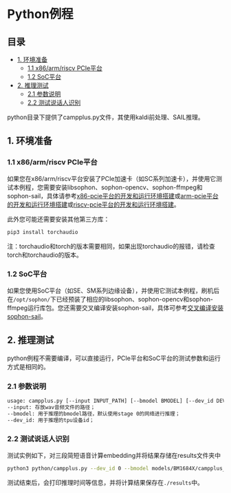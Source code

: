 # Python例程

## 目录
- [1. 环境准备](#1-环境准备)
  - [1.1 x86/arm/riscv PCIe平台](#11-x86armriscv-pcie平台)
  - [1.2 SoC平台](#12-soc平台)
- [2. 推理测试](#2-推理测试)
  - [2.1 参数说明](#21-参数说明)
  - [2.2 测试说话人识别](#22-测试说话人识别)

python目录下提供了campplus.py文件，其使用kaldi前处理、SAIL推理。

## 1. 环境准备
### 1.1 x86/arm/riscv PCIe平台

如果您在x86/arm/riscv平台安装了PCIe加速卡（如SC系列加速卡），并使用它测试本例程，您需要安装libsophon、sophon-opencv、sophon-ffmpeg和sophon-sail，具体请参考[x86-pcie平台的开发和运行环境搭建](../../../docs/Environment_Install_Guide.md#3-x86-pcie平台的开发和运行环境搭建)或[arm-pcie平台的开发和运行环境搭建](../../../docs/Environment_Install_Guide.md#5-arm-pcie平台的开发和运行环境搭建)或[riscv-pcie平台的开发和运行环境搭建](../../../docs/Environment_Install_Guide.md#6-riscv-pcie平台的开发和运行环境搭建)。

此外您可能还需要安装其他第三方库：
```bash
pip3 install torchaudio
```
注：torchaudio和torch的版本需要相同，如果出现torchaudio的报错，请检查torch和torchaudio的版本。

### 1.2 SoC平台

如果您使用SoC平台（如SE、SM系列边缘设备），并使用它测试本例程，刷机后在`/opt/sophon/`下已经预装了相应的libsophon、sophon-opencv和sophon-ffmpeg运行库包。您还需要交叉编译安装sophon-sail，具体可参考[交叉编译安装sophon-sail](../../../docs/Environment_Install_Guide.md#42-交叉编译安装sophon-sail)。

## 2. 推理测试
python例程不需要编译，可以直接运行，PCIe平台和SoC平台的测试参数和运行方式是相同的。
### 2.1 参数说明
```bash
usage: campplus.py [--input INPUT_PATH] [--bmodel BMODEL] [--dev_id DEV_ID]
--input: 存放wav音频文件的路径；
--bmodel: 用于推理的bmodel路径，默认使用stage 0的网络进行推理；
--dev_id: 用于推理的tpu设备id；
```

### 2.2 测试说话人识别
测试实例如下，对三段简短语音计算embedding并将结果存储在results文件夹中
```bash
python3 python/campplus.py --dev_id 0 --bmodel models/BM1684X/campplus_bm1684x_fp32_1b.bmodel --input datasets/test
```
测试结束后，会打印推理时间等信息，并将计算结果保存在`./results`中。
